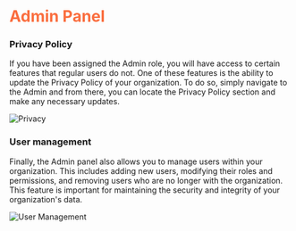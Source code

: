 # <span style="color:#FA6E3F"> Admin Panel </span> 

### **Privacy Policy**
If you have been assigned the Admin role, you will have access to certain features that regular users do not. One of these features is the ability to update the Privacy Policy of your organization. To do so, simply navigate to the Admin and from there, you can locate the Privacy Policy section and make any necessary updates.

![Privacy](https://i.imgur.com/4Auw9bG.gif)

### **User management**
Finally, the Admin panel also allows you to manage users within your organization. This includes adding new users, modifying their roles and permissions, and removing users who are no longer with the organization. This feature is important for maintaining the security and integrity of your organization's data.

![User Management](https://i.imgur.com/tBPOMaZ.gif)

